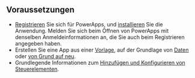 ## <a name="prerequisites"></a>Voraussetzungen
* [Registrieren](../maker/signup-for-powerapps.md) Sie sich für PowerApps, und [installieren](http://aka.ms/powerappsinstall) Sie die Anwendung. Melden Sie sich beim Öffnen von PowerApps mit denselben Anmeldeinformationen an, die Sie auch beim Registrieren angegeben haben.
* Erstellen Sie eine App aus einer [Vorlage](../maker/canvas-apps/get-started-test-drive.md), auf der Grundlage von [Daten](../maker/canvas-apps/get-started-create-from-data.md) oder [von Grund auf neu](../maker/canvas-apps/get-started-create-from-blank.md).
* Grundlegende Informationen zum [Hinzufügen und Konfigurieren von Steuerelementen](../maker/canvas-apps/add-configure-controls.md).
